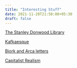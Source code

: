 ```yaml
---
title: "Interesting Stuff"
date: 2021-11-28T21:58:08+05:30
draft: false
---
```


[The Stanley Donwood Library](https://archive.slowlydownward.com/library.html)

[Kafkaesque](https://www.nytimes.com/1991/12/29/nyregion/the-essence-of-kafkaesque.html)

[Bjork and Arca letters](https://i-d.vice.com/en_uk/article/n7vjdm/bjork-and-arca-in-conversation-interview)

[Capitalist Realism](http://politicsslashletters.org/commentary/capitalist-realism-ten-years-on/)
